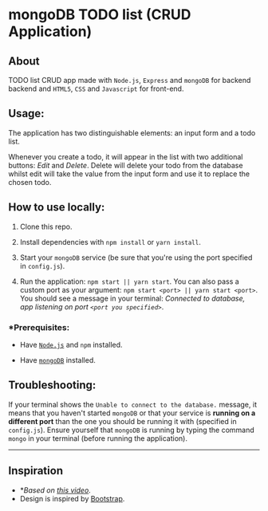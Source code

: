 # mongoDB TODO list (CRUD Application)

## About

TODO list CRUD app made with `Node.js`, `Express` and `mongoDB` for backend backend and `HTML5`, `CSS` and `Javascript` for front-end.

## Usage:

The application has two distinguishable elements: an input form and a todo list.

Whenever you create a todo, it will appear in the list with two additional buttons: _Edit_ and _Delete_. Delete will delete your todo from the database whilst edit will take the value from the input form and use it to replace the chosen todo.

## How to use locally:

1. Clone this repo.

2. Install dependencies with `npm install` or `yarn install`.

3. Start your `mongoDB` service (be sure that you're using the port specified in `config.js`).

4. Run the application: `npm start || yarn start`. You can also pass a custom port as your argument: `npm start <port> || yarn start <port>`. You should see a message in your terminal: _Connected to database, app listening on port `<port you specified>`_.

### \*Prerequisites:

- Have [`Node.js`]('https://nodejs.org/') and `npm` installed.

- Have [`mongoDB`]('https://www.mongodb.com/') installed.

## Troubleshooting:

If your terminal shows the `Unable to connect to the database.` message, it means that you haven't started `mongoDB` or that your service is **running on a different port** than the one you should be running it with (specified in `config.js`). Ensure yourself that `mongoDB` is running by typing the command `mongo` in your terminal (before running the application).

---

## Inspiration

- \*_Based on [this video]('https://www.youtube.com/watch?v=CyTWPr_WwdI')_.
- Design is inspired by [Bootstrap]('https://getbootstrap.com/').
